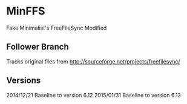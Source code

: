 MinFFS
======

Fake Minimalist's FreeFileSync Modified


Follower Branch
---------------

Tracks original files from http://sourceforge.net/projects/freefilesync/

Versions
--------

2014/12/21 Baseline to version 6.12
2015/01/31 Baseline to version 6.13
